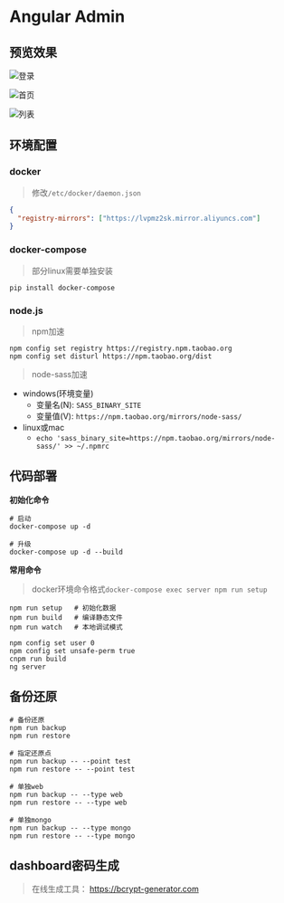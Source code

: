 # Angular Admin

## 预览效果

![登录](screenshot/login.png)

![首页](screenshot/index.png)

![列表](screenshot/list.png)

## 环境配置

### docker

> 修改`/etc/docker/daemon.json`

```json
{
  "registry-mirrors": ["https://lvpmz2sk.mirror.aliyuncs.com"]
}
```

### docker-compose

> 部分linux需要单独安装 

```shell
pip install docker-compose
```

### node.js

> npm加速

```shell
npm config set registry https://registry.npm.taobao.org
npm config set disturl https://npm.taobao.org/dist
```

> node-sass加速

- windows(环境变量)
   - 变量名(N): `SASS_BINARY_SITE`
   - 变量值(V): `https://npm.taobao.org/mirrors/node-sass/`
- linux或mac
   - `echo 'sass_binary_site=https://npm.taobao.org/mirrors/node-sass/' >> ~/.npmrc`

## 代码部署

**初始化命令**

```shell
# 启动
docker-compose up -d

# 升级
docker-compose up -d --build
```

**常用命令**

> docker环境命令格式`docker-compose exec server npm run setup`

```shell
npm run setup   # 初始化数据
npm run build   # 编译静态文件
npm run watch   # 本地调试模式

npm config set user 0 
npm config set unsafe-perm true
cnpm run build
ng server

```

## 备份还原

```
# 备份还原
npm run backup
npm run restore

# 指定还原点
npm run backup -- --point test
npm run restore -- --point test

# 单独web
npm run backup -- --type web
npm run restore -- --type web

# 单独mongo
npm run backup -- --type mongo
npm run restore -- --type mongo
```

## dashboard密码生成

> 在线生成工具： https://bcrypt-generator.com
